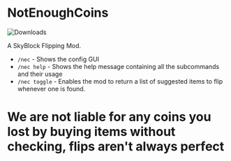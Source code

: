 # NotEnoughCoins

<img alt="Downloads" src="https://img.shields.io/github/downloads/screret/BetterNEC/total.svg" />

A SkyBlock Flipping Mod.

- `/nec` - Shows the config GUI
- `/nec help` - Shows the help message containing all the subcommands and their usage
- `/nec toggle` - Enables the mod to return a list of suggested items to flip whenever one is found.

# We are not liable for any coins you lost by buying items without checking, flips aren't always perfect

